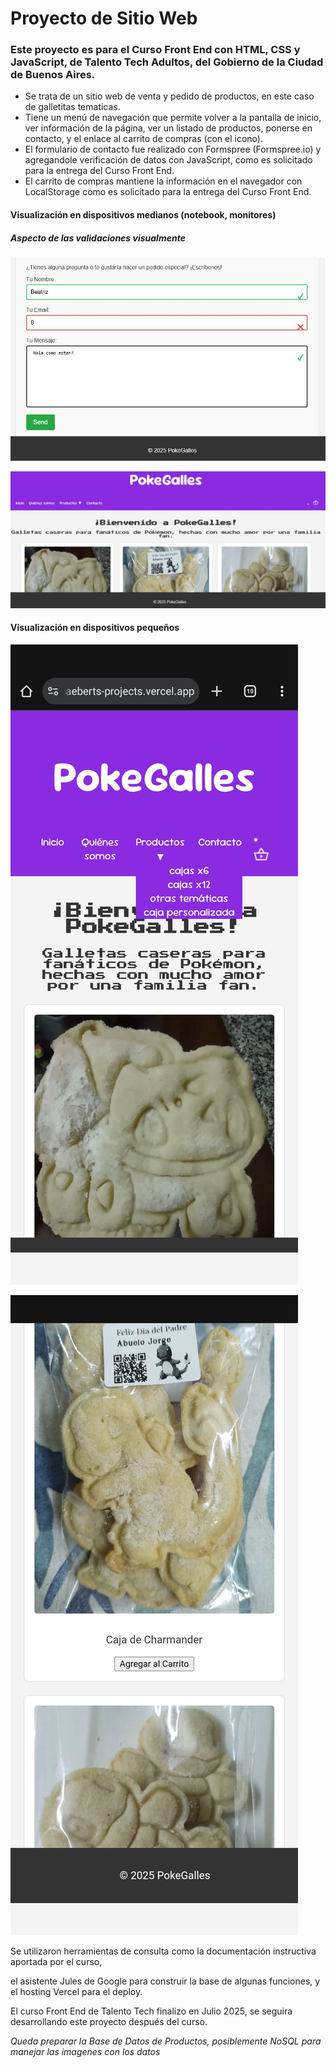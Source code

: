 <h1> Proyecto de Sitio Web</h1>
<h3> Este proyecto es para el Curso Front End con HTML, CSS y JavaScript, de Talento Tech Adultos, del Gobierno de la Ciudad de Buenos Aires. </h3>

* Se trata de un sitio web de venta y pedido de productos, en este caso de galletitas tematicas.
* Tiene un menú de navegación que permite volver a la pantalla de inicio, ver información de la página, ver un listado de productos, ponerse en contacto, y el enlace al carrito de compras (con el icono).
* El formulario de contacto fue realizado con Formspree (Formspree.io) y agregandole verificación de datos con JavaScript, como es solicitado para la entrega del Curso Front End.
* El carrito de compras mantiene la información en el navegador con LocalStorage como es solicitado para la entrega del Curso Front End.

<h4> Visualización en dispositivos medianos (notebook, monitores) </h4>

<h5> Aspecto de las validaciones visualmente</h5>

![web_validacion.JPG](img/web_validacion.JPG)


![web_principal.JPG](img/web_principal.JPG)

<h4>Visualización en dispositivos pequeños</h4>

![web_celu1.jpg](img/web_celu1.jpg)

![web_celu2.jpg](img/web_celu2.jpg)



Se utilizaron herramientas de consulta como la documentación instructiva aportada por el curso,

el asistente Jules de Google para construir la base de algunas funciones, y el hosting Vercel para el deploy.

El curso Front End de Talento Tech finalizo en Julio 2025, se seguira desarrollando este proyecto después del curso.

*Queda preparar la Base de Datos de Productos, posiblemente NoSQL para manejar las imagenes con los datos*
